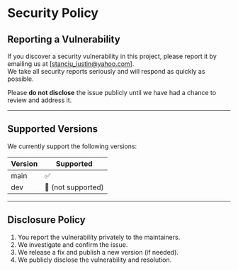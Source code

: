 # Security Policy

## Reporting a Vulnerability

If you discover a security vulnerability in this project, please report it by emailing us at [stanciu_iustin@yahoo.com].  
We take all security reports seriously and will respond as quickly as possible.

Please **do not disclose** the issue publicly until we have had a chance to review and address it.

---

## Supported Versions

We currently support the following versions:

| Version | Supported          |
| ------- | ------------------ |
| main    | ✅                 |
| dev     | 🚫 (not supported) |

---

## Disclosure Policy

1. You report the vulnerability privately to the maintainers.
2. We investigate and confirm the issue.
3. We release a fix and publish a new version (if needed).
4. We publicly disclose the vulnerability and resolution.
